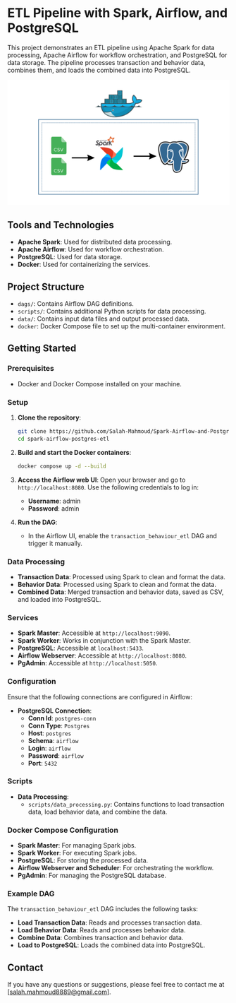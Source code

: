 # ETL Pipeline with Spark, Airflow, and PostgreSQL

This project demonstrates an ETL pipeline using Apache Spark for data processing, Apache Airflow for workflow orchestration, and PostgreSQL for data storage. The pipeline processes transaction and behavior data, combines them, and loads the combined data into PostgreSQL.

![Tools](Tools.png)


## Tools and Technologies

- **Apache Spark**: Used for distributed data processing.
- **Apache Airflow**: Used for workflow orchestration.
- **PostgreSQL**: Used for data storage.
- **Docker**: Used for containerizing the services.

## Project Structure

- `dags/`: Contains Airflow DAG definitions.
- `scripts/`: Contains additional Python scripts for data processing.
- `data/`: Contains input data files and output processed data.
- `docker`: Docker Compose file to set up the multi-container environment.

## Getting Started

### Prerequisites

- Docker and Docker Compose installed on your machine.

### Setup

1. **Clone the repository**:
    ```sh
    git clone https://github.com/Salah-Mahmoud/Spark-Airflow-and-PostgreSQL-ETL-Pipeline
    cd spark-airflow-postgres-etl
    ```

2. **Build and start the Docker containers**:
    ```sh
    docker compose up -d --build
    ```

3. **Access the Airflow web UI**:
    Open your browser and go to `http://localhost:8080`. Use the following credentials to log in:
    - **Username**: admin
    - **Password**: admin

4. **Run the DAG**:
    - In the Airflow UI, enable the `transaction_behaviour_etl` DAG and trigger it manually.

### Data Processing

- **Transaction Data**: Processed using Spark to clean and format the data.
- **Behavior Data**: Processed using Spark to clean and format the data.
- **Combined Data**: Merged transaction and behavior data, saved as CSV, and loaded into PostgreSQL.

### Services

- **Spark Master**: Accessible at `http://localhost:9090`.
- **Spark Worker**: Works in conjunction with the Spark Master.
- **PostgreSQL**: Accessible at `localhost:5433`.
- **Airflow Webserver**: Accessible at `http://localhost:8080`.
- **PgAdmin**: Accessible at `http://localhost:5050`.

### Configuration

Ensure that the following connections are configured in Airflow:

- **PostgreSQL Connection**:
  - **Conn Id**: `postgres-conn`
  - **Conn Type**: `Postgres`
  - **Host**: `postgres`
  - **Schema**: `airflow`
  - **Login**: `airflow`
  - **Password**: `airflow`
  - **Port**: `5432`

### Scripts

- **Data Processing**:
  - `scripts/data_processing.py`: Contains functions to load transaction data, load behavior data, and combine the data.

### Docker Compose Configuration

- **Spark Master**: For managing Spark jobs.
- **Spark Worker**: For executing Spark jobs.
- **PostgreSQL**: For storing the processed data.
- **Airflow Webserver and Scheduler**: For orchestrating the workflow.
- **PgAdmin**: For managing the PostgreSQL database.

### Example DAG

The `transaction_behaviour_etl` DAG includes the following tasks:
- **Load Transaction Data**: Reads and processes transaction data.
- **Load Behavior Data**: Reads and processes behavior data.
- **Combine Data**: Combines transaction and behavior data.
- **Load to PostgreSQL**: Loads the combined data into PostgreSQL.


## Contact

If you have any questions or suggestions, please feel free to contact me at [salah.mahmoud8889@gmail.com].

